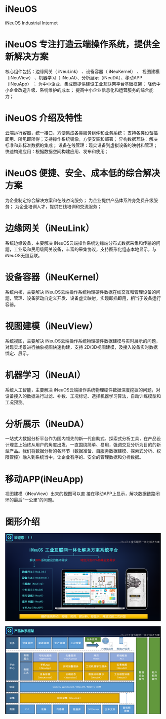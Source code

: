 # iNeuOS
iNeuOS Industrial Internet

# iNeuOS 专注打造云端操作系统，提供全新解决方案
  核心组件包括：边缘网关（ iNeuLink） 、设备容器（ iNeuKernel） 、 视图建模（iNeuView） 、机器学习（ iNeuAI）、分析展示（iNeuDA）、移动APP（iNeuApp） ；
  为中小企业、集成商提供建设工业互联网平台基础框架；
  降低中小企业改造升级、系统维护的成本；
  提高中小企业信息化和运营服务的综合能力；

# iNeuOS 介绍及特性
  云端运行容器，统一接口，方便集成各类服务组件和业务系统；
  支持各类设备插即用、所见即所得；支持操作系统镜像，方便安装和部署；
  异构数据互联：解决标准和非标准数据的集成；
  设备在线管理：现实设备到虚拟设备的映射和管理；
  快速构建应用：根据数据空间构建应用、发布和使用；

# iNeuOS 便捷、安全、成本低的综合解决方案
  为企业制定综合解决方案和在线咨询服务；
  为企业提供产品体系终身免费升级服务；
  为企业培训人才，提供在线培训和交流服务；
    
# 边缘网关（iNeuLink）
  系统边缘设备，主要解决 iNeuOS云端操作系统边缘端分布式数据采集和传输的问题，工业级和民用级网关设备，丰富的采集协议，支持图形化组态本地显示，与 iNeuOS无缝互联。

# 设备容器（iNeuKernel）
  系统内核，主要解决 iNeuOS云端操作系统物理硬件数据在线交互和管理设备的问题，管理、设备驱动自定义开发、设备虚实映射，实现即插即用，相当于设备运行容器。

# 视图建模（iNeuView）
  系统视图，主要解决 iNeuOS云端操作系统物理硬件数据建模与实时展示的问题，对现实场景进行抽象视图快速构建，支持 2D/3D视图建模，及接入设备实时数据绑定、展示。

# 机器学习（iNeuAI）
  系统人工智能，主要解决 iNeuOS云端操作系统物理硬件数据深度挖掘的问题，对设备接入的数据进行过滤、补数、工况标记、选择机器学习算法，自动训练模型和工况预测。

# 分析展示（iNeuDA）
  一站式大数据分析平台作为国内领先的新一代自助式、探索式分析工具，在产品设 计理念上始终从用户的角度出发，一直围绕简单、易用，强调交互分析为目的的新型产品。我们将数据分析的各环节（数据准备、自服务数据建模、探索式分析、权限管控）融入到系统当中，让企业有序的、安全的管理数据和分析数据。

# 移动APP(iNeuApp)
  视图建模（iNeuView）出来的视图可以直 接在移动APP上显示，解决数据链路闭环的最后“一公里”的问题。

# 图形介绍
![iNeuOS工业互联网](https://github.com/wxzz/iNeuOS/blob/master/image/iNeuOS%20%E5%B7%A5%E4%B8%9A%E4%BA%92%E8%81%94%E7%BD%91%E4%B8%80%E4%BD%93%E5%8C%96%E8%A7%A3%E5%86%B3%E6%96%B9%E6%A1%88%EF%BC%88%E4%B8%89%E7%BB%B4%E6%99%BA%E6%85%A7%E5%B1%8F%EF%BC%89-v1.4/%E5%B9%BB%E7%81%AF%E7%89%872.PNG)

![iNeuOS工业互联网](https://github.com/wxzz/iNeuOS/blob/master/image/iNeuOS%20%E5%B7%A5%E4%B8%9A%E4%BA%92%E8%81%94%E7%BD%91%E4%B8%80%E4%BD%93%E5%8C%96%E8%A7%A3%E5%86%B3%E6%96%B9%E6%A1%88%EF%BC%88%E4%B8%89%E7%BB%B4%E6%99%BA%E6%85%A7%E5%B1%8F%EF%BC%89-v1.4/%E5%B9%BB%E7%81%AF%E7%89%874.PNG)

